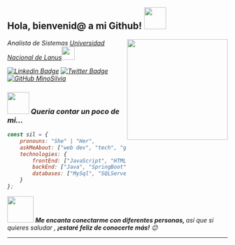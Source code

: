 <h2> Hola, bienvenid@ a mi Github! <img src="https://media.giphy.com/media/mGcNjsfWAjY5AEZNw6/giphy.gif" width="50"></h2>
<img align='right' src="https://media.giphy.com/media/RLDgnEBezlGfyc0Ol2/giphy.gif" width="230" height="230">
<p><em>Analista de Sistemas <a href="http://www.unla.edu.ar/">Universidad Nacional de Lanus</a><img src="https://media.giphy.com/media/Qu0lTVGqkjzT2Y1Aic/giphy.gif" width="30">

[![Linkedin Badge](https://img.shields.io/badge/-LinkedIn-0e76a8?style=flat-square&logo=Linkedin&logoColor=white)](https://www.linkedin.com/in/silviamiño)
[![Twitter Badge](https://img.shields.io/badge/-Twitter-00acee?style=flat-square&logo=Twitter&logoColor=white)](https://twitter.com/silvi_mino)
[![GitHub MinoSilvia](https://img.shields.io/github/followers/minosilvia?label=follow&style=social)](https://github.com/MinoSilvia)

### <img src="https://media.giphy.com/media/VgCDAzcKvsR6OM0uWg/giphy.gif" width="50"> Queria contar un poco de mi...

```javascript
const sil = {
    pronouns: "She" | "Her",
    askMeAbout: ["web dev", "tech", "game"],
    technologies: {
        frontEnd: ["JavaScript", "HTML", "CSS", "React"],
        backEnd: ["Java", "SpringBoot", "Hibernate", "Maven", "C#"],
        databases: ["MySql", "SQLServer"],
    }
};
```

<img src = "https://media.giphy.com/media/LnQjpWaON8nhr21vNW/giphy.gif" width = "60"> <em> <b>Me encanta conectarme con diferentes personas, </b> así que si quieres saludar ,<b> ¡estaré feliz de conocerte más! </b> 😊 </em>

---

